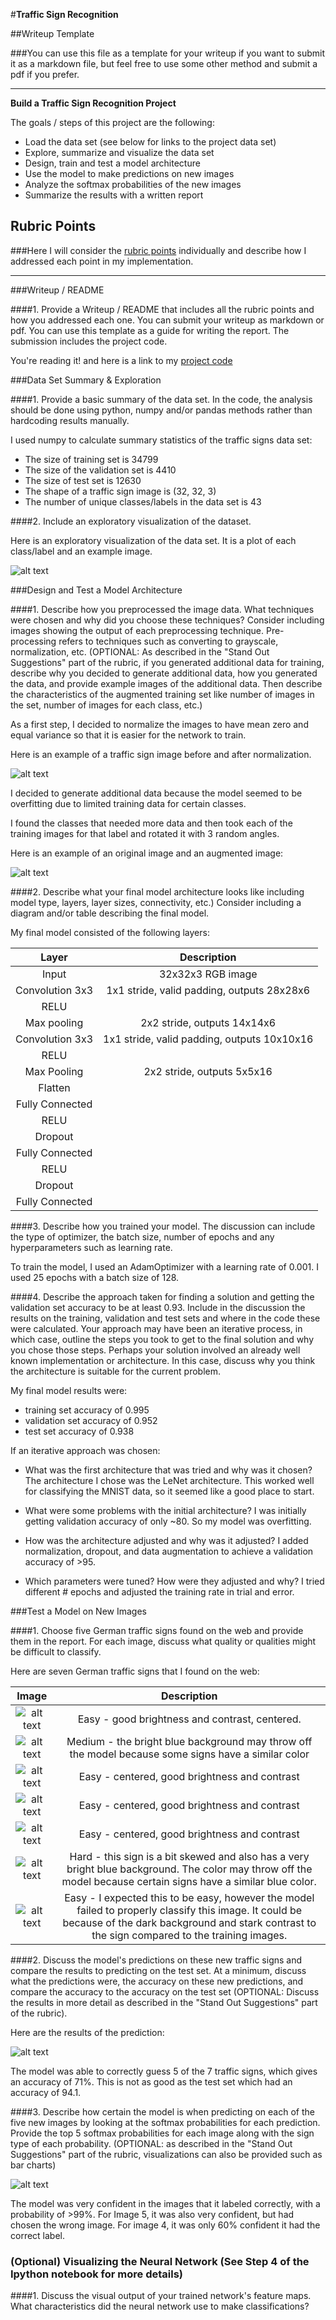 #**Traffic Sign Recognition**

##Writeup Template

###You can use this file as a template for your writeup if you want to submit it as a markdown file, but feel free to use some other method and submit a pdf if you prefer.

---

**Build a Traffic Sign Recognition Project**

The goals / steps of this project are the following:
* Load the data set (see below for links to the project data set)
* Explore, summarize and visualize the data set
* Design, train and test a model architecture
* Use the model to make predictions on new images
* Analyze the softmax probabilities of the new images
* Summarize the results with a written report


[//]: # (Image References)

[image1]: ./visual.png "Visualization"
[image2]: ./original.png "Original"
[image3]: ./normalized.png "Normalized"
[image4]: ./rotatednormalized.png "Augmented Normalized"
[image5]: ./german/1.png "Traffic Sign 1"
[image6]: ./german/4.png "Traffic Sign 2"
[image7]: ./german/9.png "Traffic Sign 3"
[image8]: ./german/13.png "Traffic Sign 4"
[image9]: ./german/18.png "Traffic Sign 5"
[image10]: ./german/25.png "Traffic Sign 6"
[image11]: ./german/35.png "Traffic Sign 7"
[image12]: ./test_images.png "Probability"

## Rubric Points
###Here I will consider the [rubric points](https://review.udacity.com/#!/rubrics/481/view) individually and describe how I addressed each point in my implementation.

---
###Writeup / README

####1. Provide a Writeup / README that includes all the rubric points and how you addressed each one. You can submit your writeup as markdown or pdf. You can use this template as a guide for writing the report. The submission includes the project code.

You're reading it! and here is a link to my [project code](https://github.com/bradbenvenuti/traffic-signs/blob/master/Traffic_Sign_Classifier.ipynb)

###Data Set Summary & Exploration

####1. Provide a basic summary of the data set. In the code, the analysis should be done using python, numpy and/or pandas methods rather than hardcoding results manually.

I used numpy to calculate summary statistics of the traffic
signs data set:

* The size of training set is 34799
* The size of the validation set is 4410
* The size of test set is 12630
* The shape of a traffic sign image is (32, 32, 3)
* The number of unique classes/labels in the data set is 43

####2. Include an exploratory visualization of the dataset.

Here is an exploratory visualization of the data set. It is a plot of each class/label and an example image.

![alt text][image1]

###Design and Test a Model Architecture

####1. Describe how you preprocessed the image data. What techniques were chosen and why did you choose these techniques? Consider including images showing the output of each preprocessing technique. Pre-processing refers to techniques such as converting to grayscale, normalization, etc. (OPTIONAL: As described in the "Stand Out Suggestions" part of the rubric, if you generated additional data for training, describe why you decided to generate additional data, how you generated the data, and provide example images of the additional data. Then describe the characteristics of the augmented training set like number of images in the set, number of images for each class, etc.)

As a first step, I decided to normalize the images to have mean zero and equal variance so that it is easier for the network to train.

Here is an example of a traffic sign image before and after normalization.

![alt text][image2]


I decided to generate additional data because the model seemed to be overfitting due to limited training data for certain classes.

I found the classes that needed more data and then took each of the training images for that label and rotated it with 3 random angles.

Here is an example of an original image and an augmented image:

![alt text][image4]


####2. Describe what your final model architecture looks like including model type, layers, layer sizes, connectivity, etc.) Consider including a diagram and/or table describing the final model.

My final model consisted of the following layers:

| Layer         		|     Description	        					|
|:---------------------:|:---------------------------------------------:|
| Input         		| 32x32x3 RGB image   							|
| Convolution 3x3     	| 1x1 stride, valid padding, outputs 28x28x6 	|
| RELU					|												|
| Max pooling	      	| 2x2 stride,  outputs 14x14x6 				    |
| Convolution 3x3	    | 1x1 stride, valid padding, outputs 10x10x16   |
| RELU          		|             									|
| Max Pooling			| 2x2 stride,  outputs 5x5x16         			|
| Flatten				|												|
| Fully Connected		|												|
| RELU		            |												|
| Dropout	          	|												|
| Fully Connected		|												|
| RELU              	|												|
| Dropout	          	|												|
| Fully Connected		|												|

####3. Describe how you trained your model. The discussion can include the type of optimizer, the batch size, number of epochs and any hyperparameters such as learning rate.

To train the model, I used an AdamOptimizer with a learning rate of 0.001. I used 25 epochs with a batch size of 128.

####4. Describe the approach taken for finding a solution and getting the validation set accuracy to be at least 0.93. Include in the discussion the results on the training, validation and test sets and where in the code these were calculated. Your approach may have been an iterative process, in which case, outline the steps you took to get to the final solution and why you chose those steps. Perhaps your solution involved an already well known implementation or architecture. In this case, discuss why you think the architecture is suitable for the current problem.

My final model results were:
* training set accuracy of 0.995
* validation set accuracy of 0.952
* test set accuracy of 0.938

If an iterative approach was chosen:
* What was the first architecture that was tried and why was it chosen?
The architecture I chose was the LeNet architecture. This worked well for classifying the MNIST data, so it seemed like a good place to start.

* What were some problems with the initial architecture? I was initially getting validation accuracy of only ~80. So my model was overfitting.

* How was the architecture adjusted and why was it adjusted? I added normalization, dropout, and data augmentation to achieve a validation accuracy of >95.

* Which parameters were tuned? How were they adjusted and why? I tried different # epochs and adjusted the training rate in trial and error.


###Test a Model on New Images

####1. Choose five German traffic signs found on the web and provide them in the report. For each image, discuss what quality or qualities might be difficult to classify.

Here are seven German traffic signs that I found on the web:

| Image         		|     Description	        					|
|:---------------------:|:---------------------------------------------:|
| ![alt text][image5]	| Easy - good brightness and contrast, centered.									|
| ![alt text][image6]	| Medium - the bright blue background may throw off the model because some signs have a similar color	|
| ![alt text][image7]	| Easy - centered, good brightness and contrast			|
| ![alt text][image8]	| Easy - centered, good brightness and contrast												|
| ![alt text][image9]	| Easy - centered, good brightness and contrast												|
| ![alt text][image10]	| Hard - this sign is a bit skewed and also has a very bright blue background. The color may throw off the model because certain signs have a similar blue color.											|
| ![alt text][image11]	| Easy - I expected this to be easy, however the model failed to properly classify this image. It could be because of the dark background and stark contrast to the sign compared to the training images.  											|


####2. Discuss the model's predictions on these new traffic signs and compare the results to predicting on the test set. At a minimum, discuss what the predictions were, the accuracy on these new predictions, and compare the accuracy to the accuracy on the test set (OPTIONAL: Discuss the results in more detail as described in the "Stand Out Suggestions" part of the rubric).

Here are the results of the prediction:

![alt text][image12]

The model was able to correctly guess 5 of the 7 traffic signs, which gives an accuracy of 71%. This is not as good as the test set which had an accuracy of 94.1.

####3. Describe how certain the model is when predicting on each of the five new images by looking at the softmax probabilities for each prediction. Provide the top 5 softmax probabilities for each image along with the sign type of each probability. (OPTIONAL: as described in the "Stand Out Suggestions" part of the rubric, visualizations can also be provided such as bar charts)

![alt text][image12]

The model was very confident in the images that it labeled correctly, with a probability of >99%. For Image 5, it was also very confident, but had chosen the wrong image. For image 4, it was only 60% confident it had the correct label.

### (Optional) Visualizing the Neural Network (See Step 4 of the Ipython notebook for more details)
####1. Discuss the visual output of your trained network's feature maps. What characteristics did the neural network use to make classifications?
